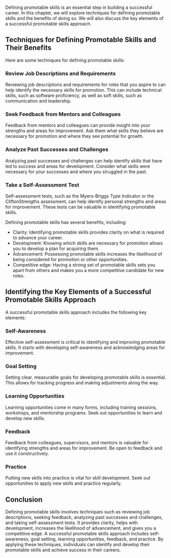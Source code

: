 
Defining promotable skills is an essential step in building a successful career. In this chapter, we will explore techniques for defining promotable skills and the benefits of doing so. We will also discuss the key elements of a successful promotable skills approach.

Techniques for Defining Promotable Skills and Their Benefits
------------------------------------------------------------

Here are some techniques for defining promotable skills:

### Review Job Descriptions and Requirements

Reviewing job descriptions and requirements for roles that you aspire to can help identify the necessary skills for promotion. This can include technical skills, such as software proficiency, as well as soft skills, such as communication and leadership.

### Seek Feedback from Mentors and Colleagues

Feedback from mentors and colleagues can provide insight into your strengths and areas for improvement. Ask them what skills they believe are necessary for promotion and where they see potential for growth.

### Analyze Past Successes and Challenges

Analyzing past successes and challenges can help identify skills that have led to success and areas for development. Consider what skills were necessary for your successes and where you struggled in the past.

### Take a Self-Assessment Test

Self-assessment tests, such as the Myers-Briggs Type Indicator or the CliftonStrengths assessment, can help identify personal strengths and areas for improvement. These tests can be valuable in identifying promotable skills.

Defining promotable skills has several benefits, including:

* Clarity: Identifying promotable skills provides clarity on what is required to advance your career.
* Development: Knowing which skills are necessary for promotion allows you to develop a plan for acquiring them.
* Advancement: Possessing promotable skills increases the likelihood of being considered for promotion or other opportunities.
* Competitive edge: Having a strong set of promotable skills sets you apart from others and makes you a more competitive candidate for new roles.

Identifying the Key Elements of a Successful Promotable Skills Approach
-----------------------------------------------------------------------

A successful promotable skills approach includes the following key elements:

### Self-Awareness

Effective self-assessment is critical to identifying and improving promotable skills. It starts with developing self-awareness and acknowledging areas for improvement.

### Goal Setting

Setting clear, measurable goals for developing promotable skills is essential. This allows for tracking progress and making adjustments along the way.

### Learning Opportunities

Learning opportunities come in many forms, including training sessions, workshops, and mentorship programs. Seek out opportunities to learn and develop new skills.

### Feedback

Feedback from colleagues, supervisors, and mentors is valuable for identifying strengths and areas for improvement. Be open to feedback and use it constructively.

### Practice

Putting new skills into practice is vital for skill development. Seek out opportunities to apply new skills and practice regularly.

Conclusion
----------

Defining promotable skills involves techniques such as reviewing job descriptions, seeking feedback, analyzing past successes and challenges, and taking self-assessment tests. It provides clarity, helps with development, increases the likelihood of advancement, and gives you a competitive edge. A successful promotable skills approach includes self-awareness, goal setting, learning opportunities, feedback, and practice. By applying these techniques, individuals can identify and develop their promotable skills and achieve success in their careers.
